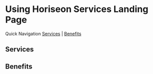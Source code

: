 # **Using Horiseon Services Landing Page**
Quick Navigation [Services](#services) | [Benefits](#benefits)

## Services

## Benefits
